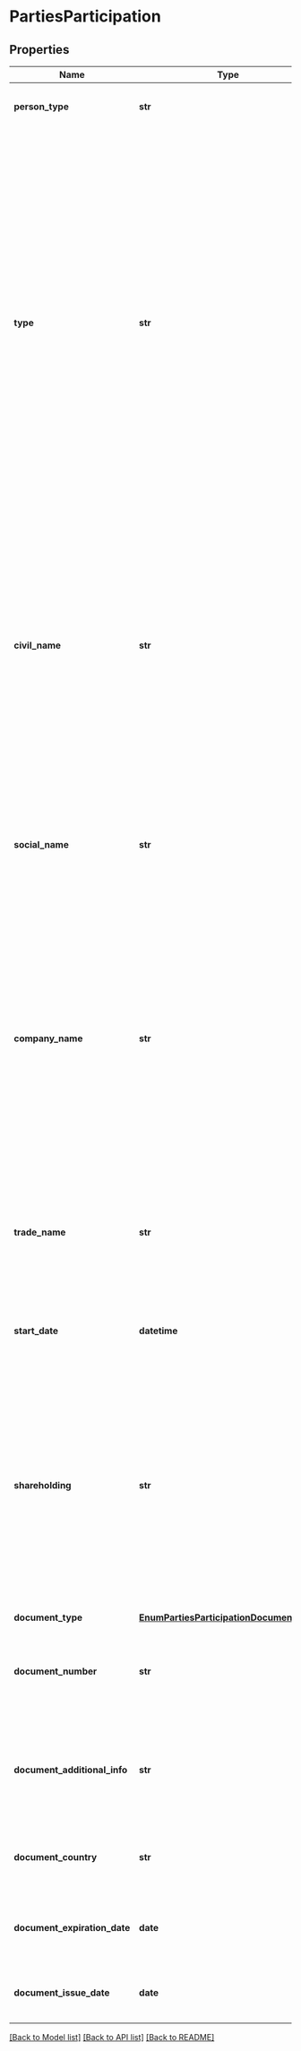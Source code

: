 # PartiesParticipation

## Properties
Name | Type | Description | Notes
------------ | ------------- | ------------- | -------------
**person_type** | **str** | Indica se a pessoa da parte envolvida é uma pessoa natural ou juridica | 
**type** | **str** | Indica o perfil de atuação na empresa. Vide Enum O administrador é o responsável por desempenhar todas as funções administrativas da empresa. É ele quem conduz o dia a dia do negócio, assinando documentos, respondendo legalmente pela sociedade, realizando empréstimos e outras ações gerenciais. Apesar de estar na linha de frente da empresa, ele é denominado sócio por também possuir sua parcela de participação no Capital Social. Sócio não tem qualquer envolvimento nas atividades administrativas da sociedade.  | 
**civil_name** | **str** | Nome civil completo da pessoa natural (Direito fundamental da pessoa, o nome civil é aquele atribuído à pessoa natural desde o registro de seu nascimento, com o qual será identificada por toda a sua vida, bem como após a sua morte)  [Restrição] O campo civilName deve ser obrigatoriamente preenchido quando personType for PESSOA_NATURAL.  | [optional] 
**social_name** | **str** | Nome social da pessoa natural, se houver. (aquele pelo qual travestis e transexuais se reconhecem, bem como são identificados por sua comunidade e em seu meio social, conforme Decreto Local).     | [optional] 
**company_name** | **str** | Razão social da empresa consultada é o termo registrado sob o qual uma pessoa jurídica (PJ) se individualiza e exerce suas atividades. Também pode ser chamada por denominação social ou firma empresarial  [Restrição] o campo companyName deve ser obrigatoriamente preenchido quando personType for PESSOA_JURIDICA.  | [optional] 
**trade_name** | **str** | Nome fantasia da pessoa jurídica, se houver. (É o nome popular da empresa, utilizado para divulgação da empresa e melhor fixação com o público). De preenchimento obrigatório se houver | [optional] 
**start_date** | **datetime** | Data de início da participação, conforme especificação RFC-3339. | [optional] 
**shareholding** | **str** | Percentual de participação societária (informar com 6 casas decimais). O Sócio só deve ser informado se sua participação societária for igual ou superior a 25%. p.ex: 0.250000 (Este valor  representa 25%. O valor &#x27;1 &#x27;representa 100%).  [Restrição]: Campo obrigatório caso o type for igual a SOCIO e este tiver participação societária maior que 25%.  | [optional] 
**document_type** | [**EnumPartiesParticipationDocumentType**](EnumPartiesParticipationDocumentType.md) |  | 
**document_number** | **str** | Número do documento informado. Campo Texto Livre para preencher número e dígito do documento se houver | 
**document_additional_info** | **str** | Campo livre, de preenchimento obrigatório quando o documento informado tiver informações complementares relevantes para a sua identificação | [optional] 
**document_country** | **str** | País de emissão do documento. Código do pais de acordo com o código alpha3 do ISO-3166.  | [optional] 
**document_expiration_date** | **date** | Data de validade do documento informado, conforme especificação RFC-3339. | [optional] 
**document_issue_date** | **date** | Data de emissão do documento, conforme especificação RFC-3339. | [optional] 

[[Back to Model list]](../README.md#documentation-for-models) [[Back to API list]](../README.md#documentation-for-api-endpoints) [[Back to README]](../README.md)

